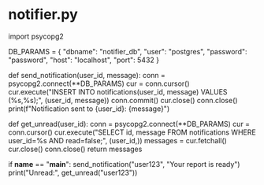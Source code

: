 # notifier.py
import psycopg2

DB_PARAMS = {
    "dbname": "notifier_db",
    "user": "postgres",
    "password": "password",
    "host": "localhost",
    "port": 5432
}

def send_notification(user_id, message):
    conn = psycopg2.connect(**DB_PARAMS)
    cur = conn.cursor()
    cur.execute("INSERT INTO notifications(user_id, message) VALUES (%s,%s);", (user_id, message))
    conn.commit()
    cur.close()
    conn.close()
    print(f"Notification sent to {user_id}: {message}")

def get_unread(user_id):
    conn = psycopg2.connect(**DB_PARAMS)
    cur = conn.cursor()
    cur.execute("SELECT id, message FROM notifications WHERE user_id=%s AND read=false;", (user_id,))
    messages = cur.fetchall()
    cur.close()
    conn.close()
    return messages

if __name__ == "__main__":
    send_notification("user123", "Your report is ready")
    print("Unread:", get_unread("user123"))
